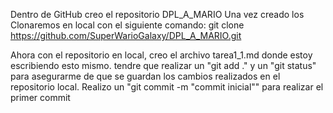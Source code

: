 Dentro de GitHub creo el repositorio DPL_A_MARIO
Una vez creado los Clonaremos en local con el siguiente comando:
git clone https://github.com/SuperWarioGalaxy/DPL_A_MARIO.git

Ahora con el repositorio en local, creo el archivo tarea1_1.md donde estoy escribiendo esto mismo.
tendre que realizar un "git add ." y un "git status" para asegurarme de que se guardan los cambios realizados en el repositorio local.
Realizo un "git commit -m "commit inicial"" para realizar el primer commit

